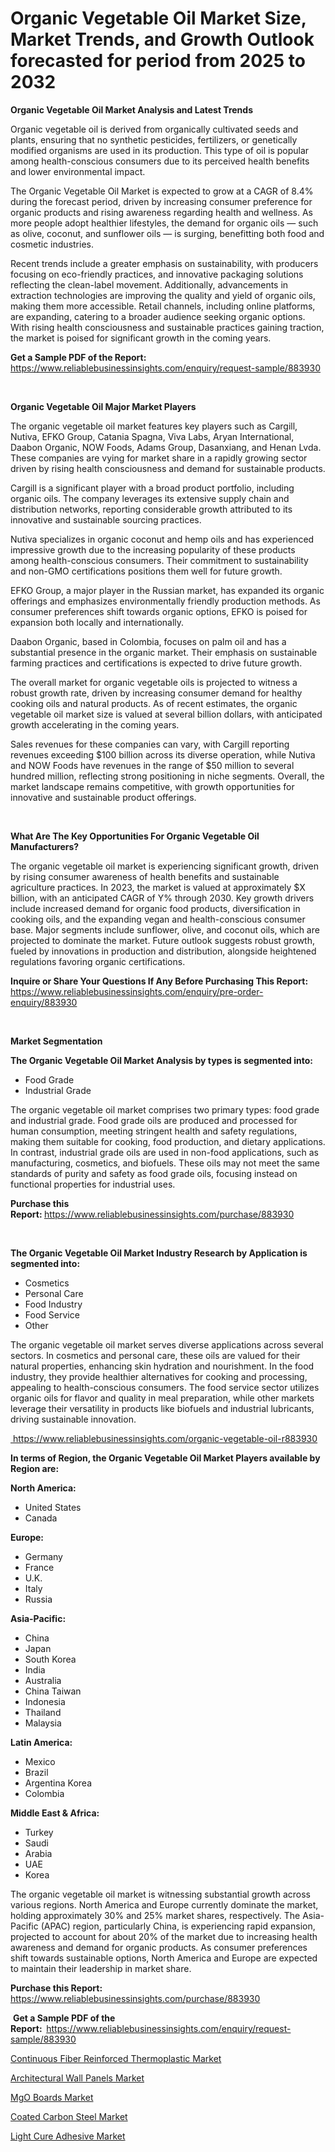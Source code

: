 <p><h1>Organic Vegetable Oil Market Size, Market Trends, and Growth Outlook forecasted for period from 2025 to 2032</h1></p><p><strong>Organic Vegetable Oil Market Analysis and Latest Trends</strong></p>
<p><p>Organic vegetable oil is derived from organically cultivated seeds and plants, ensuring that no synthetic pesticides, fertilizers, or genetically modified organisms are used in its production. This type of oil is popular among health-conscious consumers due to its perceived health benefits and lower environmental impact.</p><p>The Organic Vegetable Oil Market is expected to grow at a CAGR of 8.4% during the forecast period, driven by increasing consumer preference for organic products and rising awareness regarding health and wellness. As more people adopt healthier lifestyles, the demand for organic oils — such as olive, coconut, and sunflower oils — is surging, benefitting both food and cosmetic industries.</p><p>Recent trends include a greater emphasis on sustainability, with producers focusing on eco-friendly practices, and innovative packaging solutions reflecting the clean-label movement. Additionally, advancements in extraction technologies are improving the quality and yield of organic oils, making them more accessible. Retail channels, including online platforms, are expanding, catering to a broader audience seeking organic options. With rising health consciousness and sustainable practices gaining traction, the market is poised for significant growth in the coming years.</p></p>
<p><strong>Get a Sample PDF of the Report:&nbsp;</strong> <a href="https://www.reliablebusinessinsights.com/enquiry/request-sample/883930?utm_campaign=1847&utm_medium=2&utm_source=Github&utm_content=ia&utm_term=31032025&utm_id=organic-vegetable-oil">https://www.reliablebusinessinsights.com/enquiry/request-sample/883930</a></p>
<p>&nbsp;</p>
<p><strong>Organic Vegetable Oil Major Market Players</strong></p>
<p><p>The organic vegetable oil market features key players such as Cargill, Nutiva, EFKO Group, Catania Spagna, Viva Labs, Aryan International, Daabon Organic, NOW Foods, Adams Group, Dasanxiang, and Henan Lvda. These companies are vying for market share in a rapidly growing sector driven by rising health consciousness and demand for sustainable products.</p><p>Cargill is a significant player with a broad product portfolio, including organic oils. The company leverages its extensive supply chain and distribution networks, reporting considerable growth attributed to its innovative and sustainable sourcing practices. </p><p>Nutiva specializes in organic coconut and hemp oils and has experienced impressive growth due to the increasing popularity of these products among health-conscious consumers. Their commitment to sustainability and non-GMO certifications positions them well for future growth.</p><p>EFKO Group, a major player in the Russian market, has expanded its organic offerings and emphasizes environmentally friendly production methods. As consumer preferences shift towards organic options, EFKO is poised for expansion both locally and internationally.</p><p>Daabon Organic, based in Colombia, focuses on palm oil and has a substantial presence in the organic market. Their emphasis on sustainable farming practices and certifications is expected to drive future growth.</p><p>The overall market for organic vegetable oils is projected to witness a robust growth rate, driven by increasing consumer demand for healthy cooking oils and natural products. As of recent estimates, the organic vegetable oil market size is valued at several billion dollars, with anticipated growth accelerating in the coming years.</p><p>Sales revenues for these companies can vary, with Cargill reporting revenues exceeding $100 billion across its diverse operation, while Nutiva and NOW Foods have revenues in the range of $50 million to several hundred million, reflecting strong positioning in niche segments. Overall, the market landscape remains competitive, with growth opportunities for innovative and sustainable product offerings.</p></p>
<p>&nbsp;</p>
<p><strong>What Are The Key Opportunities For Organic Vegetable Oil Manufacturers?</strong></p>
<p><p>The organic vegetable oil market is experiencing significant growth, driven by rising consumer awareness of health benefits and sustainable agriculture practices. In 2023, the market is valued at approximately $X billion, with an anticipated CAGR of Y% through 2030. Key growth drivers include increased demand for organic food products, diversification in cooking oils, and the expanding vegan and health-conscious consumer base. Major segments include sunflower, olive, and coconut oils, which are projected to dominate the market. Future outlook suggests robust growth, fueled by innovations in production and distribution, alongside heightened regulations favoring organic certifications.</p></p>
<p><strong>Inquire or Share Your Questions If Any Before Purchasing This Report:</strong> <a href="https://www.reliablebusinessinsights.com/enquiry/pre-order-enquiry/883930?utm_campaign=1847&utm_medium=2&utm_source=Github&utm_content=ia&utm_term=31032025&utm_id=organic-vegetable-oil">https://www.reliablebusinessinsights.com/enquiry/pre-order-enquiry/883930</a></p>
<p>&nbsp;</p>
<p><strong>Market Segmentation</strong></p>
<p><strong>The Organic Vegetable Oil Market Analysis by types is segmented into:</strong></p>
<p><ul><li>Food Grade</li><li>Industrial Grade</li></ul></p>
<p><p>The organic vegetable oil market comprises two primary types: food grade and industrial grade. Food grade oils are produced and processed for human consumption, meeting stringent health and safety regulations, making them suitable for cooking, food production, and dietary applications. In contrast, industrial grade oils are used in non-food applications, such as manufacturing, cosmetics, and biofuels. These oils may not meet the same standards of purity and safety as food grade oils, focusing instead on functional properties for industrial uses.</p></p>
<p><strong>Purchase this Report:&nbsp;</strong><a href="https://www.reliablebusinessinsights.com/purchase/883930?utm_campaign=1847&utm_medium=2&utm_source=Github&utm_content=ia&utm_term=31032025&utm_id=organic-vegetable-oil">https://www.reliablebusinessinsights.com/purchase/883930</a></p>
<p>&nbsp;</p>
<p><strong>The Organic Vegetable Oil Market Industry Research by Application is segmented into:</strong></p>
<p><ul><li>Cosmetics</li><li>Personal Care</li><li>Food Industry</li><li>Food Service</li><li>Other</li></ul></p>
<p><p>The organic vegetable oil market serves diverse applications across several sectors. In cosmetics and personal care, these oils are valued for their natural properties, enhancing skin hydration and nourishment. In the food industry, they provide healthier alternatives for cooking and processing, appealing to health-conscious consumers. The food service sector utilizes organic oils for flavor and quality in meal preparation, while other markets leverage their versatility in products like biofuels and industrial lubricants, driving sustainable innovation.</p></p>
<p><a href="https://www.reliablebusinessinsights.com/organic-vegetable-oil-r883930?utm_campaign=1847&utm_medium=2&utm_source=Github&utm_content=ia&utm_term=31032025&utm_id=organic-vegetable-oil">&nbsp;https://www.reliablebusinessinsights.com/organic-vegetable-oil-r883930</a></p>
<p><strong>In terms of Region, the Organic Vegetable Oil Market Players available by Region are:</strong></p>
<p>
    <p> <strong> North America: </strong>
        <ul>
            <li>United States</li>
            <li>Canada</li>
        </ul>
        </p> 
    <p> <strong> Europe: </strong>
        <ul>
            <li>Germany</li>
            <li>France</li>
            <li>U.K.</li>
            <li>Italy</li>
            <li>Russia</li>
        </ul>
        </p> 
    <p> <strong> Asia-Pacific: </strong>
        <ul>
            <li>China</li>
            <li>Japan</li>
            <li>South Korea</li>
            <li>India</li>
            <li>Australia</li>
            <li>China Taiwan</li>
            <li>Indonesia</li>
            <li>Thailand</li>
            <li>Malaysia</li>
        </ul>
        </p> 
    <p> <strong> Latin America: </strong>
        <ul>
            <li>Mexico</li>
            <li>Brazil</li>
            <li>Argentina Korea</li>
            <li>Colombia</li>
        </ul>
        </p> 
    <p> <strong> Middle East & Africa: </strong>
        <ul>
            <li>Turkey</li>
            <li>Saudi</li>
            <li>Arabia</li>
            <li>UAE</li>
            <li>Korea</li>
        </ul>
    </p>
    </p>
<p><p>The organic vegetable oil market is witnessing substantial growth across various regions. North America and Europe currently dominate the market, holding approximately 30% and 25% market shares, respectively. The Asia-Pacific (APAC) region, particularly China, is experiencing rapid expansion, projected to account for about 20% of the market due to increasing health awareness and demand for organic products. As consumer preferences shift towards sustainable options, North America and Europe are expected to maintain their leadership in market share.</p></p>
<p><strong>Purchase this Report: </strong><a href="https://www.reliablebusinessinsights.com/purchase/883930?utm_campaign=1847&utm_medium=2&utm_source=Github&utm_content=ia&utm_term=31032025&utm_id=organic-vegetable-oil">https://www.reliablebusinessinsights.com/purchase/883930</a></p>
<p>&nbsp;<strong>Get a Sample PDF of the Report:&nbsp;&nbsp;</strong><a href="https://www.reliablebusinessinsights.com/enquiry/request-sample/883930?utm_campaign=1847&utm_medium=2&utm_source=Github&utm_content=ia&utm_term=31032025&utm_id=organic-vegetable-oil">https://www.reliablebusinessinsights.com/enquiry/request-sample/883930</a></p>
<p><strong></strong></p>
<p><p><a href="https://github.com/olesjaquah/Market-Research-Report-List-1/blob/main/continuous-fiber-reinforced-thermoplastic-market.md?utm_campaign=1847&utm_medium=2&utm_source=Github&utm_content=ia&utm_term=31032025&utm_id=organic-vegetable-oil">Continuous Fiber Reinforced Thermoplastic Market</a></p><p><a href="https://github.com/kitsossadien/Market-Research-Report-List-1/blob/main/architectural-wall-panels-market.md?utm_campaign=1847&utm_medium=2&utm_source=Github&utm_content=ia&utm_term=31032025&utm_id=organic-vegetable-oil">Architectural Wall Panels Market</a></p><p><a href="https://github.com/marteyfito9/Market-Research-Report-List-1/blob/main/mgo-boards-market.md?utm_campaign=1847&utm_medium=2&utm_source=Github&utm_content=ia&utm_term=31032025&utm_id=organic-vegetable-oil">MgO Boards Market</a></p><p><a href="https://github.com/seppelharjap/Market-Research-Report-List-1/blob/main/coated-carbon-steel-market.md?utm_campaign=1847&utm_medium=2&utm_source=Github&utm_content=ia&utm_term=31032025&utm_id=organic-vegetable-oil">Coated Carbon Steel Market</a></p><p><a href="https://github.com/fungkychiman/Market-Research-Report-List-1/blob/main/light-cure-adhesive-market.md?utm_campaign=1847&utm_medium=2&utm_source=Github&utm_content=ia&utm_term=31032025&utm_id=organic-vegetable-oil">Light Cure Adhesive Market</a></p></p>
